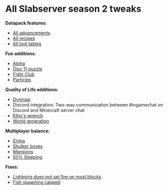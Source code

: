 # All Slabserver season 2 tweaks

**Datapack features:**
* [All advancements](https://github.com/GoldenDelicios/slabserver-tweaks/blob/master/season2/docs/advancements.md)
* [All recipes](https://github.com/GoldenDelicios/slabserver-tweaks/blob/master/season2/docs/recipes.md)
* [All loot tables](https://github.com/GoldenDelicios/slabserver-tweaks/blob/master/season2/docs/loottables.md)

**Fun additions:**
* [Alpha](https://github.com/GoldenDelicios/slabserver-tweaks/blob/master/season2/docs/alpha.md)
* [Disc 11 puzzle](https://github.com/GoldenDelicios/slabserver-tweaks/blob/master/season2/docs/disc11.md)
* [Fight Club](https://github.com/GoldenDelicios/slabserver-tweaks/blob/master/season2/docs/fightclub.md)
* [Particles](https://github.com/GoldenDelicios/slabserver-tweaks/blob/master/season2/docs/playerparticles.md)

**Quality of Life additions:**
* [Dynmap](http://map.slabserver.org/)
* Discord integration: Two-way communication between #ingamechat on Discord and Minecraft server chat
* [Etho's wrench](https://github.com/GoldenDelicios/block_rotator/blob/master/WrenchModes.md)
* [World generation](https://github.com/GoldenDelicios/slabserver-tweaks/blob/master/season2/docs/worldgen.md)

**Multiplayer balance:**
* [Elytra](https://github.com/GoldenDelicios/slabserver-tweaks/blob/master/season2/docs/loottables.md#ender-dragon)
* [Shulker boxes](https://github.com/GoldenDelicios/slabserver-tweaks/blob/master/season2/docs/shulkers.md)
* [Mansions](https://github.com/GoldenDelicios/slabserver-tweaks/blob/master/season2/docs/mansions.md)
* [50% Sleeping](https://github.com/GoldenDelicios/slabserver-tweaks/blob/master/season2/docs/sleep.md)

**Fixes:**
* [Lightning does not set fire on most blocks](https://github.com/GoldenDelicios/slabserver-tweaks/blob/master/season2/docs/lightningfix.md)
* [Fish spawning capped](https://github.com/GoldenDelicios/slabserver-tweaks/blob/master/season2/docs/fishfix.md)
